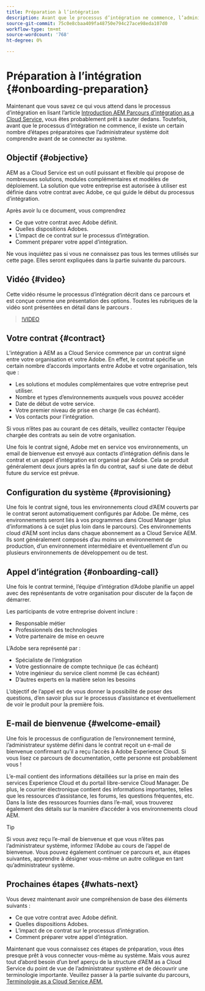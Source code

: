 ```yaml
---
title: Préparation à l’intégration
description: Avant que le processus d’intégration ne commence, l’administrateur système doit comprendre un certain nombre d’étapes préparatoires avant de se connecter au système.
source-git-commit: 75c0e8cbaa409fa48750e794c27ace98eda107d0
workflow-type: tm+mt
source-wordcount: '768'
ht-degree: 0%

---
```



# Préparation à l’intégration {#onboarding-preparation}

Maintenant que vous savez ce qui vous attend dans le processus d’intégration en lisant l’article [Introduction AEM Parcours d’intégration as a Cloud Service,](overview.md) vous êtes probablement prêt à sauter dedans. Toutefois, avant que le processus d’intégration ne commence, il existe un certain nombre d’étapes préparatoires que l’administrateur système doit comprendre avant de se connecter au système.

## Objectif {#objective}

AEM as a Cloud Service est un outil puissant et flexible qui propose de nombreuses solutions, modules complémentaires et modèles de déploiement. La solution que votre entreprise est autorisée à utiliser est définie dans votre contrat avec Adobe, ce qui guide le début du processus d’intégration.

Après avoir lu ce document, vous comprendrez

* Ce que votre contrat avec Adobe définit.
* Quelles dispositions Adobes.
* L’impact de ce contrat sur le processus d’intégration.
* Comment préparer votre appel d’intégration.

Ne vous inquiétez pas si vous ne connaissez pas tous les termes utilisés sur cette page. Elles seront expliquées dans la partie suivante du parcours.

## Vidéo  {#video}

Cette vidéo résume le processus d’intégration décrit dans ce parcours et est conçue comme une présentation des options. Toutes les rubriques de la vidéo sont présentées en détail dans le parcours .

>[!VIDEO](https://video.tv.adobe.com/v/336959/?quality=12&learn=on)

## Votre contrat {#contract}

L’intégration à AEM as a Cloud Service commence par un contrat signé entre votre organisation et votre Adobe. En effet, le contrat spécifie un certain nombre d’accords importants entre Adobe et votre organisation, tels que :

* Les solutions et modules complémentaires que votre entreprise peut utiliser.
* Nombre et types d’environnements auxquels vous pouvez accéder
* Date de début de votre service.
* Votre premier niveau de prise en charge (le cas échéant).
* Vos contacts pour l’intégration.

Si vous n’êtes pas au courant de ces détails, veuillez contacter l’équipe chargée des contrats au sein de votre organisation.

Une fois le contrat signé, Adobe met en service vos environnements, un email de bienvenue est envoyé aux contacts d’intégration définis dans le contrat et un appel d’intégration est organisé par Adobe. Cela se produit généralement deux jours après la fin du contrat, sauf si une date de début future du service est prévue.

## Configuration du système {#provisioning}

Une fois le contrat signé, tous les environnements cloud d’AEM couverts par le contrat seront automatiquement configurés par Adobe. De même, ces environnements seront liés à vos programmes dans Cloud Manager (plus d’informations à ce sujet plus loin dans le parcours). Ces environnements cloud d’AEM sont inclus dans chaque abonnement as a Cloud Service AEM. Ils sont généralement composés d’au moins un environnement de production, d’un environnement intermédiaire et éventuellement d’un ou plusieurs environnements de développement ou de test.

## Appel d’intégration {#onboarding-call}

Une fois le contrat terminé, l’équipe d’intégration d’Adobe planifie un appel avec des représentants de votre organisation pour discuter de la façon de démarrer.

Les participants de votre entreprise doivent inclure :

* Responsable métier
* Professionnels des technologies
* Votre partenaire de mise en oeuvre

L’Adobe sera représenté par :

* Spécialiste de l’intégration
* Votre gestionnaire de compte technique (le cas échéant)
* Votre ingénieur du service client nommé (le cas échéant)
* D’autres experts en la matière selon les besoins

L’objectif de l’appel est de vous donner la possibilité de poser des questions, d’en savoir plus sur le processus d’assistance et éventuellement de voir le produit pour la première fois.

## E-mail de bienvenue {#welcome-email}

Une fois le processus de configuration de l’environnement terminé, l’administrateur système défini dans le contrat reçoit un e-mail de bienvenue confirmant qu’il a reçu l’accès à Adobe Experience Cloud. Si vous lisez ce parcours de documentation, cette personne est probablement vous !

L’e-mail contient des informations détaillées sur la prise en main des services Experience Cloud et du portail libre-service Cloud Manager. De plus, le courrier électronique contient des informations importantes, telles que les ressources d’assistance, les forums, les questions fréquentes, etc. Dans la liste des ressources fournies dans l’e-mail, vous trouverez également des détails sur la manière d’accéder à vos environnements cloud AEM.

>[!TIP]
>
>Si vous avez reçu l’e-mail de bienvenue et que vous n’êtes pas l’administrateur système, informez l’Adobe au cours de l’appel de bienvenue. Vous pouvez également continuer ce parcours et, aux étapes suivantes, apprendre à désigner vous-même un autre collègue en tant qu’administrateur système.

## Prochaines étapes {#whats-next}

Vous devez maintenant avoir une compréhension de base des éléments suivants :

* Ce que votre contrat avec Adobe définit.
* Quelles dispositions Adobes.
* L’impact de ce contrat sur le processus d’intégration.
* Comment préparer votre appel d’intégration.

Maintenant que vous connaissez ces étapes de préparation, vous êtes presque prêt à vous connecter vous-même au système. Mais vous aurez tout d’abord besoin d’un bref aperçu de la structure d’AEM as a Cloud Service du point de vue de l’administrateur système et de découvrir une terminologie importante. Veuillez passer à la partie suivante du parcours, [Terminologie as a Cloud Service AEM.](terminology.md)
